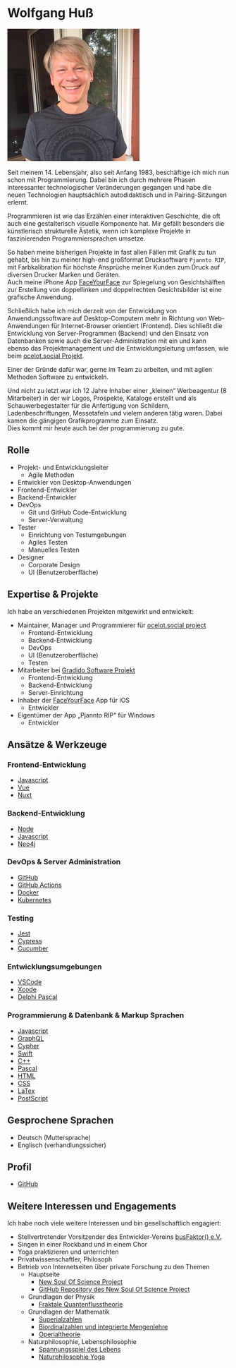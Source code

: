 <!-- textlint-disable write-good -->
# Wolfgang Huß

![Bild – Wolfgang Huß](../images/portrait/Wolfgang_Huss.jpeg)

Seit meinem 14. Lebensjahr, also seit Anfang 1983, beschäftige ich mich nun schon mit Programmierung.
Dabei bin ich durch mehrere Phasen interessanter technologischer Veränderungen gegangen und habe die neuen Technologien hauptsächlich autodidaktisch und in Pairing-Sitzungen erlernt.

Programmieren ist wie das Erzählen einer interaktiven Geschichte, die oft auch eine gestalterisch visuelle Komponente hat.
Mir gefällt besonders die künstlerisch strukturelle Ästetik, wenn ich komplexe Projekte in faszinierenden Programmiersprachen umsetze.

So haben meine bisherigen Projekte in fast allen Fällen mit Grafik zu tun gehabt, bis hin zu meiner high-end großformat Drucksoftware `Pjannto RIP`, mit Farbkalibration für höchste Ansprüche meiner Kunden zum Druck auf diversen Drucker Marken und Geräten.  
Auch meine iPhone App [FaceYourFace](https://apps.apple.com/de/app/faceyourface/id1137963659) zur Spiegelung von Gesichtshälften zur Erstellung von doppellinken und doppelrechten Gesichtsbilder ist eine grafische Anwendung.

Schließlich habe ich mich derzeit von der Entwicklung von Anwendungssoftware auf Desktop-Computern mehr in Richtung von Web-Anwendungen für Internet-Browser orientiert (Frontend).
Dies schließt die Entwicklung von Server-Programmen (Backend) und den Einsatz von Datenbanken sowie auch die Server-Administration mit ein und kann ebenso das Projektmanagement und die Entwicklungsleitung umfassen, wie beim [ocelot.social Projekt](https://github.com/Ocelot-Social-Community).

Einer der Gründe dafür war, gerne im Team zu arbeiten, und mit agilen Methoden Software zu entwickeln.

Und nicht zu letzt war ich 12 Jahre Inhaber einer „kleinen“ Werbeagentur (8 Mitarbeiter) in der wir Logos, Prospekte, Kataloge erstellt und als Schauwerbegestalter für die Anfertigung von Schildern, Ladenbeschriftungen, Messetafeln und vielem anderen tätig waren.
Dabei kamen die gängigen Grafikprogramme zum Einsatz.  
Dies kommt mir heute auch bei der programmierung zu gute.

## Rolle

- Projekt- und Entwicklungsleiter
  - Agile Methoden
- Entwickler von Desktop-Anwendungen
- Frontend-Entwickler
- Backend-Entwickler
- DevOps
  - Git und GitHub Code-Entwicklung
  - Server-Verwaltung
- Tester
  - Einrichtung von Testumgebungen
  - Agiles Testen
  - Manuelles Testen
- Designer
  - Corporate Design
  - UI (Benutzeroberfläche)

## Expertise & Projekte

Ich habe an verschiedenen Projekten mitgewirkt und entwickelt:

- Maintainer, Manager und Programmierer für [ocelot.social project](https://github.com/Ocelot-Social-Community)
  - Frontend-Entwicklung
  - Backend-Entwicklung
  - DevOps
  - UI (Benutzeroberfläche)
  - Testen
- Mitarbeiter bei [Gradido Software Projekt](../projects/gradido.md)
  - Frontend-Entwicklung
  - Backend-Entwicklung
  - Server-Einrichtung
- Inhaber der [FaceYourFace](https://apps.apple.com/de/app/faceyourface/id1137963659) App für iOS
  - Entwickler
- Eigentümer der App „Pjannto RIP“ für Windows
  - Entwickler

## Ansätze & Werkzeuge

### Frontend-Entwicklung

- [Javascript](https://www.javascript.com/)
- [Vue](https://vuejs.org/)
- [Nuxt](https://nuxtjs.org)

### Backend-Entwicklung

- [Node](https://nodejs.org/)
- [Javascript](https://www.javascript.com/)
- [Neo4j](https://neo4j.com/)

### DevOps & Server Administration

- [GitHub](https://github.com/)
- [GitHub Actions](https://github.com/features/actions/)
- [Docker](https://www.docker.com)
- [Kubernetes](https://kubernetes.io/)

### Testing

- [Jest](https://jestjs.io)
- [Cypress](https://www.cypress.io/)
- [Cucumber](https://cucumber.io/)

### Entwicklungsumgebungen

- [VSCode](https://code.visualstudio.com/)
- [Xcode](https://apps.apple.com/de/app/xcode/id497799835?mt=12)
- [Delphi Pascal](https://www.embarcadero.com/de/products/delphi/)

### Programmierung & Datenbank & Markup Sprachen

- [Javascript](https://www.javascript.com/)
- [GraphQL](https://graphql.org)
- [Cypher](https://neo4j.com/developer/cypher/)
- [Swift](https://www.swift.org/)
- [C++](https://de.wikipedia.org/wiki/C%2B%2B)
- [Pascal](https://de.wikipedia.org/wiki/Pascal_(Programmiersprache))
- [HTML](https://de.wikipedia.org/wiki/Hypertext_Markup_Language)
- [CSS](https://de.wikipedia.org/wiki/Cascading_Style_Sheets)
- [LaTex](https://www.latex-project.org/)
- [PostScript](https://de.wikipedia.org/wiki/PostScript)

## Gesprochene Sprachen

- Deutsch (Muttersprache)
- Englisch (verhandlungssicher)

## Profil

- [GitHub](https://github.com/tirokk)

## Weitere Interessen und Engagements

Ich habe noch viele weitere Interessen und bin gesellschaftlich engagiert:

- Stellvertretender Vorsitzender des Entwickler-Vereins [busFaktor() e.V.](https://www.busfaktor.org/)
- Singen in einer Rockband und in einem Chor
- Yoga praktizieren und unterrichten
- Privatwissenschaftler, Philosoph
- Betrieb von Internetseiten über private Forschung zu den Themen
  - Hauptseite
    - [New Soul Of Science Project](http://www.nsosp.org/de/New-Soul-Of-Science-Project/)
    - [GitHub Repository des New Soul Of Science Project](https://github.com/New-Soul-Of-Science-Project/New-Soul-Of-Science-Project-Web)
  - Grundlagen der Physik
    - [Fraktale Quantenflusstheorie](http://www.nsosp.org/de/Quanten-Fluss-Theorie/)
  - Grundlagen der Mathematik
    - [Superialzahlen](http://www.nsosp.org/de/Superial-Zahlen/)
    - [Biordinalzahlen und integrierte Mengenlehre](http://www.nsosp.org/de/Superial-Zahlen/Biordinalzahlen.php)
    - [Operialtheorie](http://www.nsosp.org/de/Operialtheorie/)
  - Naturphilosophie, Lebensphilosophie
    - [Spannungsspiel des Lebens](http://www.nsosp.org/de/Spannungsspiel-des-Lebens/)
    - [Naturphilosophie Yoga](http://www.nsosp.org/de/Naturphilosophie-Yoga/)
<!-- textlint-enable write-good -->
